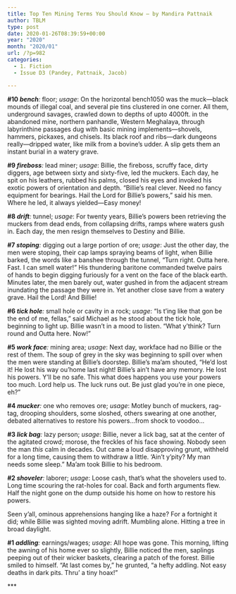 ```yaml
---
title: Top Ten Mining Terms You Should Know – by Mandira Pattnaik
author: TBLM
type: post
date: 2020-01-26T08:39:59+00:00
year: "2020"
month: "2020/01"
url: /?p=982
categories:
  - 1. Fiction
  - Issue D3 (Pandey, Pattnaik, Jacob)

---
```

**#10 _bench_**_:_ floor; _usage_: On the horizontal bench1050 was the muck&#8212;black mounds of illegal coal, and several pie tins clustered in one corner. All them, underground savages, crawled down to depths of upto 4000ft. in the abandoned mine, northern panhandle, Western Meghalaya, through labyrinthine passages dug with basic mining implements&#8212;shovels, hammers, pickaxes, and chisels. Its black roof and ribs&#8212;dark dungeons really&#8212;dripped water, like milk from a bovine’s udder. A slip gets them an instant burial in a watery grave.

**#9 _fireboss_**_:_ lead miner; _usage_: Billie, the fireboss, scruffy face, dirty diggers, age between sixty and sixty-five, led the muckers. Each day, he spit on his leathers, rubbed his palms, closed his eyes and invoked his exotic powers of orientation and depth. “Billie’s real clever. Need no fancy equipment for bearings. Hail the Lord for Billie’s powers,” said his men. Where he led, it always yielded&#8212;Easy money!

**#8 _drift_**_:_ tunnel; _usage_: For twenty years, Billie’s powers been retrieving the muckers from dead ends, from collapsing drifts, ramps where waters gush in. Each day, the men resign themselves to Destiny and Billie.

**#7 _stoping_**_:_ digging out a large portion of ore; _usage_: Just the other day, the men were stoping, their cap lamps spraying beams of light, when Billie barked, the words like a banshee through the tunnel, “Turn right. Outta here. Fast. I can smell water!” His thundering baritone commanded twelve pairs of hands to begin digging furiously for a vent on the face of the black earth. Minutes later, the men barely out, water gushed in from the adjacent stream inundating the passage they were in. Yet another close save from a watery grave. Hail the Lord! And Billie!

**#6 _tick hole_**_:_ small hole or cavity in a rock; _usage_: “Is t’ing like that gon be the end of me, fellas,” said Michael as he stood about the tick hole, beginning to light up. Billie wasn’t in a mood to listen. “What y’think? Turn round and Outta here. Now!”

**#5 _work face_**_:_ mining area; _usage_: Next day, workface had no Billie or the rest of them. The soup of grey in the sky was beginning to spill over when the men were standing at Billie’s doorstep. Billie’s ma’am shouted, “He’d lost it! He lost his way ou’home last night! Billie’s ain’t have any memory. He lost his powers. Y’ll be no safe. This what does happens you use your powers too much. Lord help us. The luck runs out. Be just glad you’re in one piece, eh?”

**#4 _mucker_**_:_ one who removes ore; _usage_: Motley bunch of muckers, rag-tag, drooping shoulders, some sloshed, others swearing at one another, debated alternatives to restore his powers&#8230;from shock to voodoo&#8230;

**#3 _lick bag_**_:_ lazy person; _usage_: Billie, never a lick bag, sat at the center of the agitated crowd; morose, the freckles of his face showing. Nobody seen the man _this_ calm in decades. Out came a loud disapproving grunt, withheld for a long time, causing them to withdraw a little. ‘Ain’t y’pity? My man needs some sleep.” Ma’am took Billie to his bedroom.

**#2 _shoveler_**_:_ laborer; _usage_: Loose cash, that’s what the shovelers used to. Long time scouring the rat-holes for coal. Back and forth arguments flew. Half the night gone on the dump outside his home on how to restore his powers.

Seen y’all, ominous apprehensions hanging like a haze? For a fortnight it did; while Billie was sighted moving adrift. Mumbling alone. Hitting a tree in broad daylight.

**#1 _addling_**_:_ earnings/wages; _usage_: All hope was gone. This morning, lifting the awning of his home ever so slightly, Billie noticed the men, saplings peeping out of their wicker baskets, clearing a patch of the forest. Billie smiled to himself. “At last comes by,” he grunted, “a hefty addling. Not easy deaths in dark pits. Thru’ a tiny hoax!”

\***